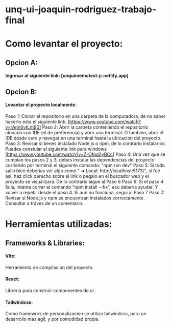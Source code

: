 # unq-ui-joaquin-rodriguez-trabajo-final
# Como levantar el proyecto:

## Opcion A:
#### Ingresar al siguiente link: [unquimemotest-jr.netlify.app]

## Opcion B:
#### Levantar el proyecto localmente. 
Paso 1: Clonar el repositorio en una carpeta de la computadora, de no saber hacerlo esta el siguiente link: [https://www.youtube.com/watch?v=rAnn6vtLm90]
Paso 2: Abrir la carpeta conteniendo el repositorio clonado con IDE (el de preferencia) y abrir una terminal. O tambien, abrir el IDE desde cero y navegar en una terminal hasta la ubicacion del proyecto.
Paso 3: Revisar si tienes instalado Node.js o npm, de lo contrario instalarlos. Puedes constular el siguiente link para windows [https://www.youtube.com/watch?v=Z-Ofqd2yBCc]
Paso 4: Una vez que se cumplan los pasos 2 y 3, debes instalar las dependencias del proyecto corriendo por terminal el siguiente comando: "npm run dev"
Paso 5: Si todo salio bien deberias ver algo como "   ➜  Local:   http://localhost:5173/", si fue asi, haz click derecho sobre el link o pegalo en el buscador web y el proyecto se visualizara. De lo contrario sigue al Paso 6 
Paso 6: Si el paso 4 falla, intenta correr el comando "npm install --fix", eso deberia ayudar. Y volver a repetir desde el paso 4. Si aun no funciona, segui al Paso 7
Paso 7: Revisar si Node.js y npm se encuentran instalados correctamente. Consultar a traves de un comentario. 





# Herramientas utilizadas: 

## Frameworks & Libraries:

#### Vite:
   Herramienta de compilacion del proyecto.
      
#### React:
   Libreria para construir componentes de ui.
      
#### Tailwindcss:
   Como framework de personalizacion se utilizo tailwindcss, para un desarrollo mas agil, y por comodidad propia.
